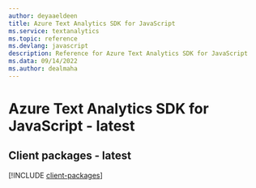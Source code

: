 ```yaml
---
author: deyaaeldeen
title: Azure Text Analytics SDK for JavaScript
ms.service: textanalytics
ms.topic: reference
ms.devlang: javascript
description: Reference for Azure Text Analytics SDK for JavaScript
ms.data: 09/14/2022
ms.author: dealmaha
---
```

# Azure Text Analytics SDK for JavaScript - latest

## Client packages - latest
[!INCLUDE [client-packages](text-analytics-client-index.md)]